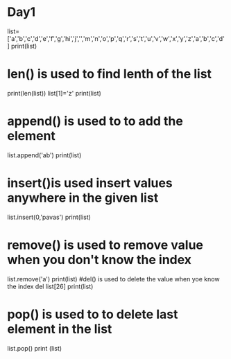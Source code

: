 # Day1
list=['a','b','c','d','e','f','g','hi','j','','m','n','o','p','q','r','s','t','u','v','w','x','y','z','a','b','c','d']
print(list)
# len() is used to find lenth of the list
print(len(list))
list[1]='z'
print(list)
# append()  is used to to add the element 
list.append('ab')
print(list)
# insert()is used insert values anywhere in the given list
list.insert(0,'pavas')
print(list)
# remove() is used to  remove value when you don't know the index
list.remove('a')
print(list)
#del() is used to delete the value when yoe know the index
del list[26]
print(list)
# pop() is used to to delete last element in the list
list.pop()
print (list)

